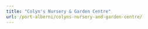 ```yaml
---
title: "Colyn's Nursery & Garden Centre"
url: /port-alberni/colyns-nursery-and-garden-centre/
---
```


